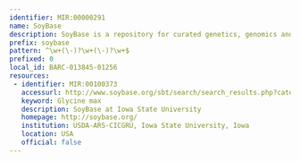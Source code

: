 ```yaml
---
identifier: MIR:00000291
name: SoyBase
description: SoyBase is a repository for curated genetics, genomics and related data resources for soybean.
prefix: soybase
pattern: ^\w+(\-)?\w+(\-)?\w+$
prefixed: 0
local_id: BARC-013845-01256
resources:
 - identifier: MIR:00100373
   accessurl: http://www.soybase.org/sbt/search/search_results.php?category=SNP&search_term=${lid}
   keyword: Glycine max
   description: SoyBase at Iowa State University
   homepage: http://soybase.org/
   institution: USDA-ARS-CICGRU, Iowa State University, Iowa
   location: USA
   official: false
---
```


